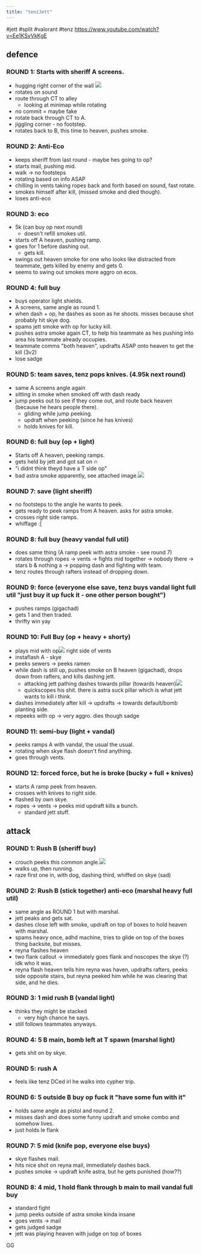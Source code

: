```yaml
---
title: "tenzJett"
---
```

#jett #split #valorant #tenz
https://www.youtube.com/watch?v=Ee1KSyVkKgE
## defence
### ROUND 1: Starts with sheriff A screens.
- hugging right corner of the wall ![](notes/images/Screen%20Shot%202023-08-08%20at%206.09.30%20pm.png)
- rotates on sound
- route through CT to alley
	- looking at minimap while rotating
- no commit = maybe fake
- rotate back through CT to A.
- jiggling corner - no footstep.
- rotates back to B, this time to heaven, pushes smoke.
### ROUND 2: Anti-Eco
- keeps sheriff from last round - maybe hes going to op?
- starts mail, pushing mid.
- walk -> no footsteps
- rotating based on info ASAP
- chilling in vents taking ropes back and forth based on sound, fast rotate.
- smokes himself after kill, (missed smoke and died though).
- loses anti-eco
### ROUND 3: eco
- 5k (can buy op next round)
	- doesn't refill smokes util.
- starts off A heaven, pushing ramp.
- goes for 1 before dashing out.
	- gets kill.
- swings out heaven smoke for one who looks like distracted from teammate, gets killed by enemy and gets 0.
- seems to swing out smokes more aggro on ecos.
### ROUND 4: full buy
- buys operator light shields.
- A screens, same angle as round 1.
- when dash + op, he dashes as soon as he shoots. misses because shot probably hit skye dog.
- spams jett smoke with op for lucky kill.
- pushes astra smoke again CT, to help his teammate as hes pushing into area his teammate already occupies.
- teammate comms "both heaven", updrafts ASAP onto heaven to get the kill (3v2)
- lose sadge
### ROUND 5: team saves, tenz pops knives. (4.95k next round)
- same A screens angle again
- sitting in smoke when smoked off with dash ready
- jump peeks out to see if they come out, and route back heaven (because he hears people there).
	- gliding while jump peeking.
	- updraft when peeking (since he has knives)
	- holds knives for kill.
### ROUND 6: full buy (op + light)
- Starts off A heaven, peeking ramps.
- gets held by jett and got sat on :fire:
- "i didnt think theyd have a T side op"
- bad astra smoke apparently, see attached image.![](notes/images/Screen%20Shot%202023-08-08%20at%206.27.59%20pm.png)
### ROUND 7: save (light sheriff)
- no footsteps to the angle he wants to peek.
- gets ready to peek ramps from A heaven. asks for astra smoke.
- crosses right side ramps.
- whiffage :\[
### ROUND 8: full buy (heavy vandal full util)
- does same thing (A ramp peek with astra smoke - see round 7)
- rotates through ropes -> vents -> fights mid together -> nobody there -> stars b & nothing a -> popping dash and fighting with team.
- tenz routes through rafters instead of dropping down.
### ROUND 9: force (everyone else save, tenz buys vandal light full util "just buy it up fuck it - one other person bought")
- pushes ramps (gigachad)
- gets 1 and then traded.
- thrifty win yay
### ROUND 10: Full Buy (op + heavy + shorty)
- plays mid with op![](notes/images/Screen%20Shot%202023-08-08%20at%206.34.20%20pm.png) right side of vents
- instaflash A - skye
- peeks sewers -> peeks ramen
- while dash is still up, pushes smoke on B heaven (gigachad), drops down from rafters, and kills dashing jett.
	- attacking jett pathing dashes towards pillar (towards heaven)![](notes/images/Screen%20Shot%202023-08-08%20at%206.35.51%20pm.png)
	- quickscopes his shit. there is astra suck pillar which is what jett wants to kill i think.
- dashes immediately after kill -> updrafts -> towards default/bomb planting side.
- repeeks with op -> very aggro. dies though sadge
### ROUND 11: semi-buy (light + vandal)
- peeks ramps A with vandal, the usual the usual.
- rotating when skye flash doesn't find anything.
- goes through vents.
### ROUND 12: forced force, but he is broke (bucky + full + knives)
- starts A ramp peek from heaven.
- crosses with knives to right side.
- flashed by own skye.
- ropes -> vents -> peeks mid updraft kills a bunch.
	- standard jett stuff.
## attack
### ROUND 1: Rush B (sheriff buy)
- crouch peeks this common angle.![](notes/images/Screen%20Shot%202023-08-08%20at%206.51.56%20pm.png)
- walks up, then running.
- raze first one in, with dog, dashing third, whiffed on skye (sad)
### ROUND 2: Rush B (stick together) anti-eco (marshal heavy full util)
- same angle as ROUND 1 but with marshal.
- jett peaks and gets sat.
- dashes close left with smoke, updraft on top of boxes to hold heaven with marshal.
- spams heavy once, adhd machine, tries to glide on top of the boxes thing backsite, but misses.
- reyna flashes heaven
- two flank callout -> immediately goes flank and noscopes the skye (?) idk who it was.
- reyna flash heaven tells him reyna was haven, updrafts rafters, peeks side opposite stairs, but reyna peeked him while he was clearing that side, and he dies.
### ROUND 3: 1 mid rush B (vandal light)
- thinks they might be stacked
	- very high chance he says.
- still follows teammates anyways.
### ROUND 4: 5 B main, bomb left at T spawn (marshal light)
- gets shit on by skye.
### ROUND 5: rush A
- feels like tenz DCed irl he walks into cypher trip.
### ROUND 6: 5 outside B buy op fuck it "have some fun with it"
- holds same angle as pistol and round 2.
- misses dash and does some funny updraft and smoke combo and somehow lives.
- just holds le flank
### ROUND 7: 5 mid (knife pop, everyone else buys)
- skye flashes mail.
- hits nice shot on reyna mail, immediately dashes back.
- pushes smoke -> updraft knife astra, but he gets punished (how??)
### ROUND 8: 4 mid, 1 hold flank through b main to mail vandal full buy
- standard fight
- jump peeks outside of astra smoke kinda insane
- goes vents -> mail
- gets judged sadge
- jett was playing heaven with judge on top of boxes

GG
